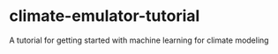 # climate-emulator-tutorial
A tutorial for getting started with machine learning for climate modeling

